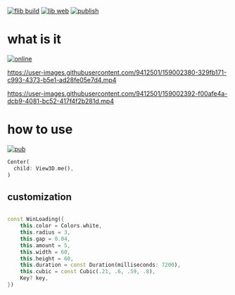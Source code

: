 
[![flib build](https://github.com/ZuYun/winloading/actions/workflows/flibbuild.yml/badge.svg)](https://github.com/ZuYun/winloading/actions/workflows/flibbuild.yml) [![lib web](https://github.com/ZuYun/winloading/actions/workflows/flibweb.yml/badge.svg)](https://github.com/ZuYun/winloading/actions/workflows/flibweb.yml)    [![publish](https://github.com/ZuYun/winloading/actions/workflows/publish.yml/badge.svg)](https://github.com/ZuYun/winloading/actions/workflows/publish.yml)

# what is it

[![online](https://img.shields.io/badge/online-test-green)](https://zuyun.github.io/winloading/#/)

https://user-images.githubusercontent.com/9412501/159002380-329fb171-c993-4373-b5e1-ad28fe05e7d4.mp4

https://user-images.githubusercontent.com/9412501/159002392-f00afe4a-dcb9-4081-bc52-417f4f2b281d.mp4

# how to use
[![pub](https://img.shields.io/badge/pub-v0.0.2-green)](https://pub.dev/packages/winloading)
```dart
Center(
  child: View3D.me(),
)
```
## customization

```dart

const WinLoading({
    this.color = Colors.white,
    this.radius = 3,
    this.gap = 0.04,
    this.amount = 5,
    this.width = 60,
    this.height = 60,
    this.duration = const Duration(milliseconds: 7200),
    this.cubic = const Cubic(.21, .6, .59, .8),
    Key? key,
})

```